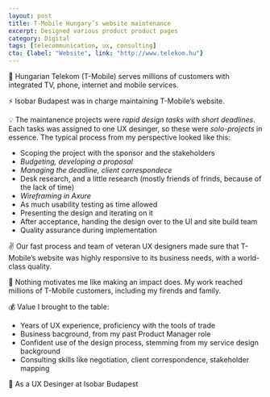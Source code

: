 ```yaml
---
layout: post
title: T-Mobile Hungary’s website maintenance
excerpt: Designed various product product pages
category: Digital
tags: [telecommunication, ux, consulting]
cta: {label: "Website", link: "http://www.telekom.hu"}
---
```


🏢 Hungarian Telekom (T-Mobile) serves millions of customers with integrated TV, phone, internet and mobile services. 

⚡ Isobar Budapest was in charge maintaining T-Mobile’s website.  

💡 The maintanence projects were *rapid design tasks with short deadlines*. Each tasks was assigned to one UX desinger, so these were *solo-projects* in essence. The typical process from my perspective looked like this:

- Scoping the project with the sponsor and the stakeholders
- *Budgeting, developing a proposal*
- *Managing the deadline, client correspondece*
- Desk research, and a little research (mostly friends of frinds, because of the lack of time)
- *Wireframing in Axure*
- As much usability testing as time allowed
- Presenting the design and iterating on it
- After acceptance, handing the design over to the UI and site build team
- Quality assurance during implementation 

✌️ Our fast process and team of veteran UX designers made sure that T-Mobile’s website was highly responsive to its business needs, with a world-class quality. 

💙 Nothing motivates me like making an impact does. My work reached millions of T-Mobile customers, including my firends and family. 

💰 Value I brought to the table:

- Years of UX experience, proficiency with the tools of trade
- Business bacground, from my past Product Manager role
- Confident use of the design process, stemming from my service design background
- Consulting skills like negotiation, client correspondence, stakeholder mapping 

👥 As a UX Desinger at Isobar Budapest